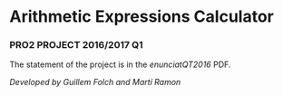 # Arithmetic Expressions Calculator
### PRO2 PROJECT 2016/2017 Q1  
The statement of the project is in the *enunciatQT2016* PDF.  

*Developed by Guillem Folch and Martí Ramon*

 
